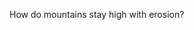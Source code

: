 [](Erosion.md)[](Erosion.md)[](Erosion.md)[](Erosion.md)[](Erosion.md)[](Erosion.md)[](Erosion.md)[](Erosion.md)[](Erosion.md)[](Erosion.md)[](Erosion.md)[](Erosion.md)[](Erosion.md)[](Erosion.md)[](Erosion.md)[](Erosion.md)[](Erosion.md)[](Erosion.md)[](Erosion.md)[](Erosion.md)[](Erosion.md)[](Erosion.md)[](Erosion.md)[](Erosion.md)[](Erosion.md)[](Erosion.md)[](Erosion.md)[](Erosion.md)[](Erosion.md)[](Erosion.md)[](Erosion.md)[](Erosion.md)[](Erosion.md)[](Erosion.md)[](Erosion.md)[](Erosion.md)[](Erosion.md)[](Erosion.md)[](Erosion.md)[](Erosion.md)[](Erosion.md)[](Erosion.md)[](Erosion.md)[](Erosion.md)[](Erosion.md)[](Erosion.md)[](Erosion.md)[](Erosion.md)[](Erosion.md)[](Erosion.md)[](Erosion.md)[](Erosion.md)[](Erosion.md)[](Erosion.md)[](Erosion.md)[](Erosion.md)[](Erosion.md)[](Erosion.md)[](Erosion.md)[](Erosion.md)[](Erosion.md)[](Erosion.md)[](Erosion.md)[](Erosion.md)[](Erosion.md)[](Erosion.md)[](Erosion.md)[](Erosion.md)[](Erosion.md)[](Erosion.md)[](Erosion.md)[](Erosion.md)[](Erosion.md)[](Erosion.md)[](Erosion.md)[](Erosion.md)[](Erosion.md)[](Erosion.md)[](Erosion.md)[](Erosion.md)[](Erosion.md)[](Erosion.md)[](Erosion.md)[](Erosion.md)[](Erosion.md)[](Erosion.md)[](Erosion.md)[](Erosion.md)[](Erosion.md)[](Erosion.md)[](Erosion.md)[](Erosion.md)[](Erosion.md)[](Erosion.md)[](Erosion.md)[](Erosion.md)[](Erosion.md)[](Erosion.md)[](Erosion.md)[](Erosion.md)[](Erosion.md)[](Erosion.md)[](Erosion.md)[](Erosion.md)[](Erosion.md)[](Erosion.md)[](Erosion.md)[](Erosion.md)[](Erosion.md)[](Erosion.md)[](Erosion.md)[](Erosion.md)[](Erosion.md)[](Erosion.md)[](Erosion.md)[](Erosion.md)[](Erosion.md)[](Erosion.md)[](Erosion.md)[](Erosion.md)[](Erosion.md)[](Erosion.md)[](Erosion.md)[](Erosion.md)[](Erosion.md)[](Erosion.md)[](Erosion.md)[](Erosion.md)[](Erosion.md)[](Erosion.md)[](Erosion.md)[](Erosion.md)[](Erosion.md)[](Erosion.md)[](Erosion.md)[](Erosion.md)[](Erosion.md)[](Erosion.md)[](Erosion.md)[](Erosion.md)[](Erosion.md)[](Erosion.md)[](Erosion.md)[](Erosion.md)[](Erosion.md)[](Erosion.md)[](Erosion.md)[](Erosion.md)[](Erosion.md)[](Erosion.md)[](Erosion.md)[](Erosion.md)[](Erosion.md)[](Erosion.md)[](Erosion.md)[](Erosion.md)[](Erosion.md)[](Erosion.md)[](Erosion.md)[](Erosion.md)[](Erosion.md)[](Erosion.md)[](Erosion.md)[](Erosion.md)[](Erosion.md)[](Erosion.md)[](Erosion.md)[](Erosion.md)[](Erosion.md)[](Erosion.md)[](Erosion.md)[](Erosion.md)[](Erosion.md)[](Erosion.md)[](Erosion.md)[](Erosion.md)[](Erosion.md)[](Erosion.md)[](Erosion.md)[](Erosion.md)[](Erosion.md)[](Erosion.md)[](Erosion.md)[](Erosion.md)[](Erosion.md)[](Erosion.md)[](Erosion.md)[](Erosion.md)[](Erosion.md)[](Erosion.md)[](Erosion.md)[](Erosion.md)[](Erosion.md)[](Erosion.md)[](Erosion.md)[](Erosion.md)[](Erosion.md)[](Erosion.md)[](Erosion.md)[](Erosion.md)[](Erosion.md)[](Erosion.md)[](Erosion.md)[](Erosion.md)[](Erosion.md)[](Erosion.md)[](Erosion.md)[](Erosion.md)[](Erosion.md)[](Erosion.md)[](Erosion.md)[](Erosion.md)[](Erosion.md)[](Erosion.md)[](Erosion.md)[](Erosion.md)[](Erosion.md)[](Erosion.md)[](Erosion.md)[](Erosion.md)[](Erosion.md)[](Erosion.md)[](Erosion.md)[](Erosion.md)[](Erosion.md)[](Erosion.md)[](Erosion.md)[](Erosion.md)[](Erosion.md)[](Erosion.md)[](Erosion.md)[](Erosion.md)[](Erosion.md)[](Erosion.md)[](Erosion.md)[](Erosion.md)[](Erosion.md)[](Erosion.md)[](Erosion.md)[](Erosion.md)[](Erosion.md)[](Erosion.md)[](Erosion.md)[](Erosion.md)[](Erosion.md)[](Erosion.md)[](Erosion.md)[](Erosion.md)[](Erosion.md)[](Erosion.md)[](Erosion.md)[](Erosion.md)[](Erosion.md)[](Erosion.md)[](Erosion.md)[](Erosion.md)[](Erosion.md)[](Erosion.md)[](Erosion.md)[](Erosion.md)[](Erosion.md)[](Erosion.md)[](Erosion.md)[](Erosion.md)[](Erosion.md)[](Erosion.md)[](Erosion.md)[](Erosion.md)[](Erosion.md)[](Erosion.md)[](Erosion.md)[](Erosion.md)[](Erosion.md)[](Erosion.md)[](Erosion.md)[](Erosion.md)[](Erosion.md)[](Erosion.md)[](Erosion.md)[](Erosion.md)[](Erosion.md)[](Erosion.md)[](Erosion.md)[](Erosion.md)[](Erosion.md)[](Erosion.md)[](Erosion.md)[](Erosion.md)[](Erosion.md)[](Erosion.md)[](Erosion.md)[](Erosion.md)[](Erosion.md)[](Erosion.md)[](Erosion.md)[](Erosion.md)[](Erosion.md)[](Erosion.md)[](Erosion.md)[](Erosion.md)[](Erosion.md)[](Erosion.md)[](Erosion.md)[](Erosion.md)[](Erosion.md)[](Erosion.md)[](Erosion.md)[](Erosion.md)[](Erosion.md)[](Erosion.md)[](Erosion.md)[](Erosion.md)[](Erosion.md)[](Erosion.md)[](Erosion.md)[](Erosion.md)[](Erosion.md)[](Erosion.md)[](Erosion.md)[](Erosion.md)[](Erosion.md)[](Erosion.md)[](Erosion.md)[](Erosion.md)[](Erosion.md)[](Erosion.md)[](Erosion.md)[](Erosion.md)[](Erosion.md)[](Erosion.md)[](Erosion.md)[](Erosion.md)[](Erosion.md)[](Erosion.md)[](Erosion.md)[](Erosion.md)[](Erosion.md)[](Erosion.md)[](Erosion.md)[](Erosion.md)[](Erosion.md)[](Erosion.md)[](Erosion.md)[](Erosion.md)[](Erosion.md)[](Erosion.md)[](Erosion.md)[](Erosion.md)[](Erosion.md)[](Erosion.md)[](Erosion.md)[](Erosion.md)[](Erosion.md)[](Erosion.md)[](Erosion.md)[](Erosion.md)[](Erosion.md)[](Erosion.md)[](Erosion.md)[](Erosion.md)[](Erosion.md)[](Erosion.md)[](Erosion.md)[](Erosion.md)[](Erosion.md)[](Erosion.md)[](Erosion.md)[](Erosion.md)[](Erosion.md)[](Erosion.md)[](Erosion.md)[](Erosion.md)[](Erosion.md)[](Erosion.md)[](Erosion.md)[](Erosion.md)[](Erosion.md)[](Erosion.md)[](Erosion.md)[](Erosion.md)[](Erosion.md)[](Erosion.md)[](Erosion.md)[](Erosion.md)[](Erosion.md)[](Erosion.md)[](Erosion.md)[](Erosion.md)[](Erosion.md)[](Erosion.md)[](Erosion.md)[](Erosion.md)[](Erosion.md)[](Erosion.md)[](Erosion.md)[](Erosion.md)[](Erosion.md)[](Erosion.md)[](Erosion.md)[](Erosion.md)[](Erosion.md)[](Erosion.md)[](Erosion.md)[](Erosion.md)[](Erosion.md)How do mountains stay high with erosion? 
